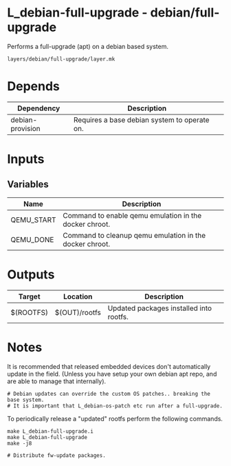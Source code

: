 # L_debian-full-upgrade - debian/full-upgrade

Performs a full-upgrade (apt) on a debian based system.

```
layers/debian/full-upgrade/layer.mk
```

# Depends

| Dependency       | Description                                  |
| ---------------- | -------------------------------------------- |
| debian-provision | Requires a base debian system to operate on. |

# Inputs

## Variables

| Name       | Description                                             |
| ---------- | ------------------------------------------------------- |
| QEMU_START | Command to enable qemu emulation in the docker chroot.  |
| QEMU_DONE  | Command to cleanup qemu emulation in the docker chroot. |

# Outputs

| Target    | Location      | Description                             |
| --------- | ------------- | --------------------------------------- |
| $(ROOTFS) | $(OUT)/rootfs | Updated packages installed into rootfs. |

# Notes

It is recommended that released embedded devices don't automatically update
in the field. (Unless you have setup your own debian apt repo, and are
able to manage that internally).

```
# Debian updates can override the custom OS patches.. breaking the base system.
# It is important that L_debian-os-patch etc run after a full-upgrade.
```

To periodically release a "updated" rootfs perform the following commands.

```
make L_debian-full-upgrade.i
make L_debian-full-upgrade
make -j8

# Distribute fw-update packages.
```
